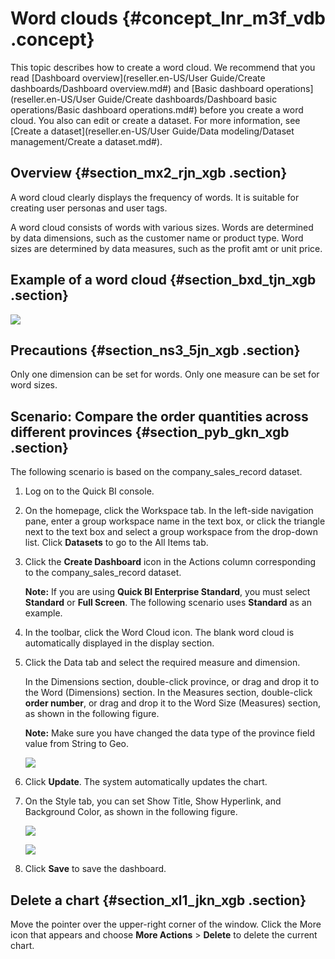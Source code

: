 # Word clouds {#concept_lnr_m3f_vdb .concept}

This topic describes how to create a word cloud. We recommend that you read [Dashboard overview](reseller.en-US/User Guide/Create dashboards/Dashboard overview.md#) and [Basic dashboard operations](reseller.en-US/User Guide/Create dashboards/Dashboard basic operations/Basic dashboard operations.md#) before you create a word cloud. You also can edit or create a dataset. For more information, see [Create a dataset](reseller.en-US/User Guide/Data modeling/Dataset management/Create a dataset.md#).

## Overview {#section_mx2_rjn_xgb .section}

A word cloud clearly displays the frequency of words. It is suitable for creating user personas and user tags.

A word cloud consists of words with various sizes. Words are determined by data dimensions, such as the customer name or product type. Word sizes are determined by data measures, such as the profit amt or unit price.

## Example of a word cloud {#section_bxd_tjn_xgb .section}

![](http://static-aliyun-doc.oss-cn-hangzhou.aliyuncs.com/assets/img/9140/155721335039658_en-US.png)

## Precautions {#section_ns3_5jn_xgb .section}

Only one dimension can be set for words. Only one measure can be set for word sizes.

## Scenario: Compare the order quantities across different provinces {#section_pyb_gkn_xgb .section}

The following scenario is based on the company\_sales\_record dataset.

1.  Log on to the Quick BI console.
2.  On the homepage, click the Workspace tab. In the left-side navigation pane, enter a group workspace name in the text box, or click the triangle next to the text box and select a group workspace from the drop-down list. Click **Datasets** to go to the All Items tab.
3.  Click the **Create Dashboard** icon in the Actions column corresponding to the company\_sales\_record dataset.

    **Note:** If you are using **Quick BI Enterprise Standard**, you must select **Standard** or **Full Screen**. The following scenario uses **Standard** as an example.

4.  In the toolbar, click the Word Cloud icon. The blank word cloud is automatically displayed in the display section.
5.  Click the Data tab and select the required measure and dimension.

    In the Dimensions section, double-click province, or drag and drop it to the Word \(Dimensions\) section. In the Measures section, double-click **order number**, or drag and drop it to the Word Size \(Measures\) section, as shown in the following figure.

    **Note:** Make sure you have changed the data type of the province field value from String to Geo.

    ![](http://static-aliyun-doc.oss-cn-hangzhou.aliyuncs.com/assets/img/9140/15572133501819_en-US.png)

6.  Click **Update**. The system automatically updates the chart.
7.  On the Style tab, you can set Show Title, Show Hyperlink, and Background Color, as shown in the following figure.

    ![](http://static-aliyun-doc.oss-cn-hangzhou.aliyuncs.com/assets/img/9140/15572133591820_en-US.png)

    ![](http://static-aliyun-doc.oss-cn-hangzhou.aliyuncs.com/assets/img/9140/15572133591821_en-US.png)

8.  Click **Save** to save the dashboard.

## Delete a chart {#section_xl1_jkn_xgb .section}

Move the pointer over the upper-right corner of the window. Click the More icon that appears and choose **More Actions** \> **Delete** to delete the current chart.

